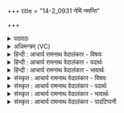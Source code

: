 +++
title = "14-2_0931 नेमिं नमन्ति"

+++
<details><summary>पदपाठः</summary>

ने꣣मि꣢म्। न꣢मन्ति। च꣡क्ष꣢꣯सा। मे꣣ष꣢म्। वि꣡प्राः꣢꣯। वि। प्राः꣣। अभिस्वरे꣢। अ꣣भि। स्वरे꣢। सु꣣दीत꣡यः꣢। सु꣣। दीत꣡यः꣢। वः꣣। अद्रु꣡हः꣢। अ꣣। द्रु꣡हः꣢꣯। अ꣡पि꣢꣯। क꣡र्णे꣢꣯। त꣢रस्वि꣡नः꣢। सम्। ऋ꣡क्व꣢꣯भिः। ९३१।
</details>

<details><summary>अधिमन्त्रम् (VC)</summary>

- इन्द्रः
- रेभः काश्यपः
- उपरिष्टाद्बृहती
- मध्यमः
</details>

<details><summary>हिन्दी : आचार्य रामनाथ वेदालंकार - विषयः</summary>

अगले मन्त्र में उपास्य-उपासक विषय का वर्णन है।
</details>

<details><summary>हिन्दी : आचार्य रामनाथ वेदालंकार - पदार्थः</summary>

पदार्थान्वयभाषाः -  (विप्राः)मेधावी ब्राह्मण लोग(अभिस्वरे)वेद-स्तोत्र में(नेमिम्)रथचक्र में परिधि के समान व्याप्त, (मेषम्)सुख से सींचनेवाले इन्द्र परमेश्वर को(चक्षसा)साक्षात्कार से(नमन्ति)अपनी ओर झुका लेते हैं। आगे मनुष्यों को सम्बोधन है—हे(सुदीतयः)भली-भाँति अविद्या का क्षय करनेवाले जनो! (वः)तुम(अद्रुहः)द्रोह न करनेवाले होवो।(अपि)साथ ही(कर्णे)अपनी और दूसरों की जीवननौका के कर्णधार होने में(तरस्विनः)वेगवान् बनो।(ऋक्वभिः)प्रशस्त स्तुतिवाले स्तोता जनों के साथ(सम्)सङ्गति करो ॥२॥
</details>

<details><summary>हिन्दी : आचार्य रामनाथ वेदालंकार - भावार्थः</summary>

भावार्थभाषाः -  मनुष्यों को चाहिए कि परमेश्वर का साक्षात्कार करके द्रोहरहित,सबके मित्र,कर्णधार,क्रियाशील,सत्सङ्गतिपरायण और परोपकारी होकर विचरें ॥२॥
</details>

<details><summary>संस्कृत : आचार्य रामनाथ वेदालंकार - विषयः</summary>

अथोपास्योपासकविषयमाह।
</details>

<details><summary>संस्कृत : आचार्य रामनाथ वेदालंकार - पदार्थः</summary>

पदार्थान्वयभाषाः -  (विप्राः)मेधाविनो ब्राह्मणाः(अभिस्वरे)२वेदस्तोत्रे।[स्वृ शब्दोपतापयोः।] (नेमिम्)रथचक्रे नेमिमिव सर्वत्र व्याप्तम्।[परि विश्वानि काव्या नेमिश्चक्रमिवाभवत्’ ऋ० २।५।३ इति श्रुतेः।] (मेषम्)सुखेन सेक्तारम्।[मेषति सिञ्चतीति मेषः। मिष सेचने,भ्वादिः।]इन्द्रं परमेश्वरम्(चक्षसा)साक्षात्कारेण(नमन्ति)स्वाभिमुखं कुर्वन्ति। अथ मानवाः सम्बोध्यन्ते—हे(सुदीतयः)सम्यग् अविद्यायाः क्षयकर्तारः उपासकाः।[दीतिः दीङ् क्षये,शोभना दीतिः अविद्यायाः क्षयो येषां ते सुदीतयः।] (वः)यूयम्(अद्रुहः)अद्रोहकारिणः भवत।(अपि)अपि च(कर्णे)स्वकीयायाः परकीयायाश्च जीवननौकायाः कर्णधारत्वे(तरस्विनः)वेगवन्तो भवत।(ऋक्वभिः३)प्रशस्ताः ऋचः स्तुतयो विद्यन्ते येषां(तैः)सुस्तोतृभिः जनैः सह(सम्)संगच्छध्वम्।[ऋचः मत्वर्थे प्रशंसायां ‘छन्दसीवनिपौ’ अ० ५।२।१०९ वा० इत्यनेन वनिप् प्रत्यये ऋक्वा इति सिध्यति।]॥२॥
</details>

<details><summary>संस्कृत : आचार्य रामनाथ वेदालंकार - भावार्थः</summary>

भावार्थभाषाः -  मनुष्यैः परमेश्वरं साक्षात्कृत्य द्रोहरहितैः सर्वमित्रैः कर्णधारैः क्रियाशीलैः सत्संगतिपरायणैः परोपकारिभिर्भूत्वा विचरणीयम् ॥२॥
</details>

<details><summary>संस्कृत : आचार्य रामनाथ वेदालंकार - पादटिप्पनी</summary>

टिप्पणी:   १. ऋ० ८।९७।१२, अथ० २०।५४।३, उभयत्र “अभिस्वरा॑” इति पाठः। २. अभिस्वरे अभिस्वरो यज्ञस्तस्मिन् अभिस्वरे यज्ञे—इति वि०। ३. ऋक्वभिः अर्चनायुक्तैः मन्त्रैः—इति सा०। ऋग्यजुःसामभिः—इति वि०।
</details>